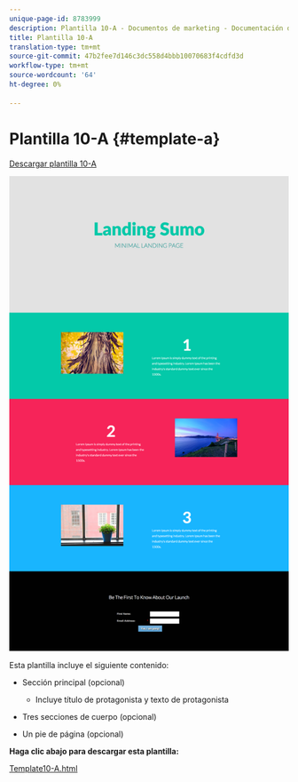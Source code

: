 ```yaml
---
unique-page-id: 8783999
description: Plantilla 10-A - Documentos de marketing - Documentación del producto
title: Plantilla 10-A
translation-type: tm+mt
source-git-commit: 47b2fee7d146c3dc558d4bbb10070683f4cdfd3d
workflow-type: tm+mt
source-wordcount: '64'
ht-degree: 0%

---
```



# Plantilla 10-A {#template-a}

[Descargar plantilla 10-A](http://docs.marketo.com/download/attachments/8783999/template-10a.html?version=2&amp;modificationdate=1438210845000&amp;api=v2)

![](assets/image2015-7-27-10-3a44-3a49.png)

Esta plantilla incluye el siguiente contenido:

* Sección principal (opcional)

   * Incluye título de protagonista y texto de protagonista

* Tres secciones de cuerpo (opcional)
* Un pie de página (opcional)

**Haga clic abajo para descargar esta plantilla:**

[Template10-A.html](http://docs.marketo.com/download/attachments/8783999/template-10a.html?version=2&amp;modificationdate=1438210845000&amp;api=v2)
